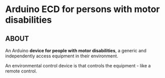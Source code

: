 Arduino ECD for persons with motor disabilities
===============================================

ABOUT
-----

An Arduino **device for people with motor disabilities**, a generic and independently access equipment in their environment.

An environmental control device is that controls the equipment - like a remote control. 